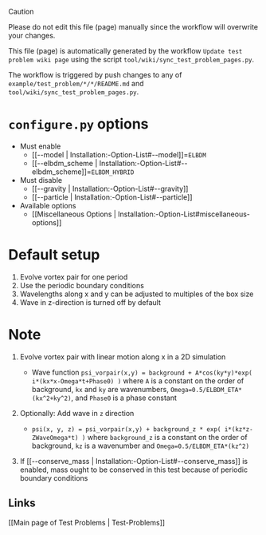 > [!CAUTION]
> Please do not edit this file (page) manually since the workflow will overwrite your changes.
>
> This file (page) is automatically generated by the workflow `Update test problem wiki page` using the script `tool/wiki/sync_test_problem_pages.py`.
>
> The workflow is triggered by push changes to any of `example/test_problem/*/*/README.md` and `tool/wiki/sync_test_problem_pages.py`.


# `configure.py` options
- Must enable
   - [[--model | Installation:-Option-List#--model]]=`ELBDM`
   - [[--elbdm_scheme | Installation:-Option-List#--elbdm_scheme]]=`ELBDM_HYBRID`
- Must disable
   - [[--gravity | Installation:-Option-List#--gravity]]
   - [[--particle | Installation:-Option-List#--particle]]
- Available options
   - [[Miscellaneous Options | Installation:-Option-List#miscellaneous-options]]


# Default setup
1. Evolve vortex pair for one period
2. Use the periodic boundary conditions
3. Wavelengths along x and y can be adjusted to multiples of the box size
4. Wave in z-direction is turned off by default


# Note
1. Evolve vortex pair with linear motion along x in a 2D simulation
   - Wave function `psi_vorpair(x,y) = background + A*cos(ky*y)*exp( i*(kx*x-Omega*t+Phase0) )`
     where `A` is a constant on the order of background, `kx` and `ky` are wavenumbers,
     `Omega=0.5/ELBDM_ETA*(kx^2+ky^2)`, and `Phase0` is a phase constant

2. Optionally: Add wave in `z` direction
   - `psi(x, y, z) = psi_vorpair(x,y) + background_z * exp( i*(kz*z-ZWaveOmega*t) )`
     where `background_z` is a constant on the order of background, `kz` is a wavenumber and
     `Omega=0.5/ELBDM_ETA*(kz^2)`

3. If [[--conserve_mass | Installation:-Option-List#--conserve_mass]] is enabled, mass ought to be conserved in this test because of periodic boundary conditions

## Links
[[Main page of Test Problems | Test-Problems]]


